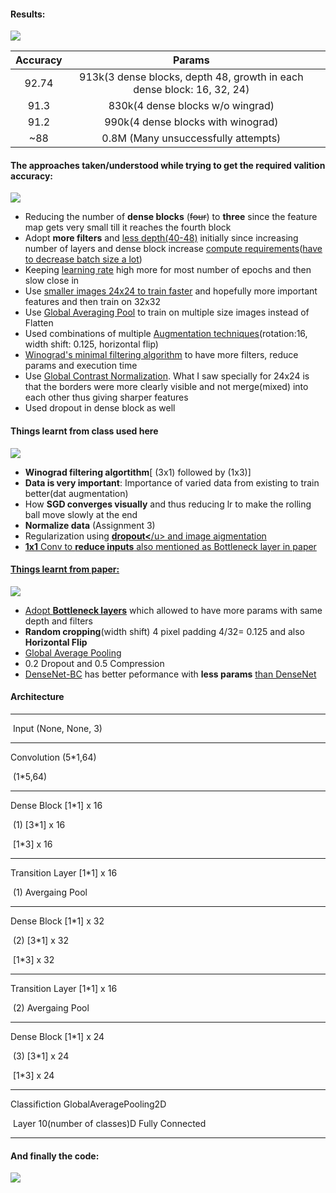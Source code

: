 #### Results:

![](https://media.giphy.com/media/AuwBPJztsEWkw/giphy.gif)



| Accuracy |                            Params                            |      |
| :------: | :----------------------------------------------------------: | :--: |
|  92.74   | 913k(3 dense blocks, depth 48, growth in each dense block: 16, 32, 24) |      |
|   91.3   |               830k(4 dense blocks w/o wingrad)               |      |
|   91.2   |              990k(4 dense blocks with winograd)              |      |
|   ~88    |             0.8M (Many unsuccessfully attempts)              |      |



#### The approaches taken/understood while trying to get the required valition accuracy:

![](https://media.giphy.com/media/g1a84q6RBSMrS/giphy.gif)



- Reducing the number of **dense blocks** (~~four~~) to **three** since the feature map gets very small till it reaches the fourth block
- Adopt **more filters** and <u>less depth(40-48)</u> initially since increasing number of layers and dense block increase <u>compute requirements</u>(<u>have to decrease batch size a lot</u>) 
- Keeping <u>learning rate</u> high more for most number of epochs and then slow close in
- Use <u>smaller images 24x24 to train faster</u> and hopefully more important features and then train on 32x32
- Use <u>Global Averaging Pool</u> to train on multiple size images instead of Flatten
- Used combinations of multiple <u>Augmentation techniques</u>(rotation:16, width shift: 0.125, horizontal flip)
- <u>Winograd's minimal filtering algorithm</u> to have more filters, reduce params and execution time
- Use <u>Global Contrast Normalization</u>. What I saw specially for 24x24 is that the borders were more clearly visible and not merge(mixed) into each other thus giving sharper features
- Used dropout in dense block as well



#### **Things learnt from class used here**

![](https://media.giphy.com/media/AYhNomPYtxFOU/giphy.gif)

-  **Winograd filtering algortithm**[ (3x1) followed by (1x3)]
- **Data is very important**: Importance of varied data from existing to train better(dat augmentation)
- How **SGD converges visually** and thus reducing lr to make the rolling ball move slowly at the end
- **Normalize data** (Assignment 3)
- Regularization using **<u>dropout<**/u> and image aigmentation
- **1x1** Conv to **reduce inputs** also mentioned as Bottleneck layer in paper

#### Things learnt from paper:

![](https://media.giphy.com/media/8dYmJ6Buo3lYY/giphy.gif)



- Adopt **Bottleneck layers</u>** which allowed to have more params with same depth and filters
- **Random cropping**(width shift) 4 pixel padding 4/32= 0.125 and also **Horizontal Flip**
- <u>Global Average Pooling</u> 
- 0.2 Dropout and 0.5 Compression
- <u>DenseNet-BC</u> has better peformance with **less params** <u>than DenseNet</u>

#### Architecture

------

​										Input (None, None, 3)			

------

Convolution  							(5*1,64)

​										(1*5,64)

------

Dense Block								[1*1] x 16

​	(1)									[3*1] x 16

​										[1*3] x 16

------

Transition Layer							[1*1] x 16

​	(1)									Avergaing Pool

------

Dense Block								[1*1] x 32

​	(2)									[3*1] x 32

​										[1*3] x 32

------

Transition Layer							[1*1] x 16

​	(2)									Avergaing Pool

------

Dense Block								[1*1] x 24

​	(3)									[3*1] x 24

​										[1*3] x 24

------

Classifiction	 						GlobalAveragePooling2D

​     Layer								10(number of classes)D Fully Connected

------



#### And finally the code:

![](https://media.giphy.com/media/ZVik7pBtu9dNS/giphy.gif)



